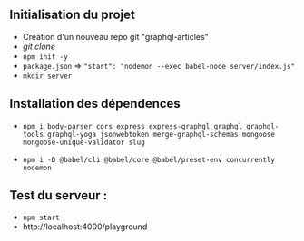 ## Initialisation du projet

- Création d'un nouveau repo git "graphql-articles"
- _git clone_
- `npm init -y`
- `package.json` => `"start": "nodemon --exec babel-node server/index.js"`
- `mkdir server`

## Installation des dépendences

- `npm i body-parser cors express express-graphql graphql graphql-tools graphql-yoga jsonwebtoken merge-graphql-schemas mongoose mongoose-unique-validator slug`

- `npm i -D @babel/cli @babel/core @babel/preset-env concurrently nodemon`

## Test du serveur : 

- `npm start`
- http://localhost:4000/playground

